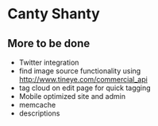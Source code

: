 # Canty Shanty

## More to be done

* Twitter integration
* find image source functionality using http://www.tineye.com/commercial_api
* tag cloud on edit page for quick tagging
* Mobile optimized site and admin
* memcache
* descriptions
